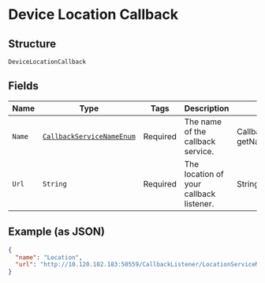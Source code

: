 
# Device Location Callback

## Structure

`DeviceLocationCallback`

## Fields

| Name | Type | Tags | Description | Getter | Setter |
|  --- | --- | --- | --- | --- | --- |
| `Name` | [`CallbackServiceNameEnum`](../../doc/models/callback-service-name-enum.md) | Required | The name of the callback service. | CallbackServiceNameEnum getName() | setName(CallbackServiceNameEnum name) |
| `Url` | `String` | Required | The location of your callback listener. | String getUrl() | setUrl(String url) |

## Example (as JSON)

```json
{
  "name": "Location",
  "url": "http://10.120.102.183:50559/CallbackListener/LocationServiceMessages.asmx"
}
```

